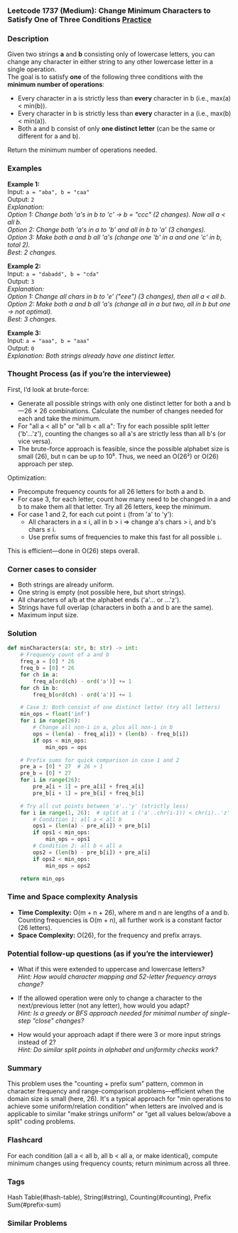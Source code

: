 ### Leetcode 1737 (Medium): Change Minimum Characters to Satisfy One of Three Conditions [Practice](https://leetcode.com/problems/change-minimum-characters-to-satisfy-one-of-three-conditions)

### Description  
Given two strings **a** and **b** consisting only of lowercase letters, you can change any character in either string to any other lowercase letter in a single operation.  
The goal is to satisfy **one** of the following three conditions with the **minimum number of operations**:
- Every character in a is strictly less than **every** character in b (i.e., max(a) < min(b)).
- Every character in b is strictly less than **every** character in a (i.e., max(b) < min(a)).
- Both a and b consist of only **one distinct letter** (can be the same or different for a and b).

Return the minimum number of operations needed.

### Examples  

**Example 1:**  
Input: `a = "aba", b = "caa"`  
Output: `2`  
*Explanation:  
Option 1: Change both 'a's in b to 'c' → b = "ccc" (2 changes). Now all a < all b.  
Option 2: Change both 'a's in a to 'b' and all in b to 'a' (3 changes).  
Option 3: Make both a and b all 'a's (change one 'b' in a and one 'c' in b, total 2).  
Best: 2 changes.*

**Example 2:**  
Input: `a = "dabadd", b = "cda"`  
Output: `3`  
*Explanation:  
Option 1: Change all chars in b to 'e' ("eee") (3 changes), then all a < all b.  
Option 2: Make both a and b all 'a's (change all in a but two, all in b but one → not optimal).  
Best: 3 changes.*

**Example 3:**  
Input: `a = "aaa", b = "aaa"`  
Output: `0`  
*Explanation: Both strings already have one distinct letter.*

### Thought Process (as if you’re the interviewee)  

First, I’d look at brute-force:  
- Generate all possible strings with only one distinct letter for both a and b—26 × 26 combinations. Calculate the number of changes needed for each and take the minimum.  
- For "all a < all b" or "all b < all a": Try for each possible split letter ('b'...'z'), counting the changes so all a's are strictly less than all b's (or vice versa).  
- The brute-force approach is feasible, since the possible alphabet size is small (26), but n can be up to 10⁵. Thus, we need an O(26²) or O(26) approach per step.

Optimization:  
- Precompute frequency counts for all 26 letters for both a and b.  
- For case 3, for each letter, count how many need to be changed in a and b to make them all that letter. Try all 26 letters, keep the minimum.
- For case 1 and 2, for each cut point `i` (from 'a' to 'y'):  
    - All characters in a ≤ i, all in b > i ⇒ change a's chars > i, and b's chars ≤ i.
    - Use prefix sums of frequencies to make this fast for all possible `i`.

This is efficient—done in O(26) steps overall.

### Corner cases to consider  
- Both strings are already uniform.
- One string is empty (not possible here, but short strings).
- All characters of a/b at the alphabet ends ('a'... or ...'z').
- Strings have full overlap (characters in both a and b are the same).
- Maximum input size.

### Solution

```python
def minCharacters(a: str, b: str) -> int:
    # Frequency count of a and b
    freq_a = [0] * 26
    freq_b = [0] * 26
    for ch in a:
        freq_a[ord(ch) - ord('a')] += 1
    for ch in b:
        freq_b[ord(ch) - ord('a')] += 1

    # Case 3: Both consist of one distinct letter (try all letters)
    min_ops = float('inf')
    for i in range(26):
        # Change all non-i in a, plus all non-i in b
        ops = (len(a) - freq_a[i]) + (len(b) - freq_b[i])
        if ops < min_ops:
            min_ops = ops

    # Prefix sums for quick comparison in case 1 and 2
    pre_a = [0] * 27  # 26 + 1
    pre_b = [0] * 27
    for i in range(26):
        pre_a[i + 1] = pre_a[i] + freq_a[i]
        pre_b[i + 1] = pre_b[i] + freq_b[i]

    # Try all cut points between 'a'..'y' (strictly less)
    for i in range(1, 26):  # split at i ('a'..chr(i-1)) < chr(i)..'z'
        # Condition 1: all a < all b
        ops1 = (len(a) - pre_a[i]) + pre_b[i]
        if ops1 < min_ops:
            min_ops = ops1
        # Condition 2: all b < all a
        ops2 = (len(b) - pre_b[i]) + pre_a[i]
        if ops2 < min_ops:
            min_ops = ops2

    return min_ops
```

### Time and Space complexity Analysis  

- **Time Complexity:** O(m + n + 26), where m and n are lengths of a and b. Counting frequencies is O(m + n), all further work is a constant factor (26 letters).
- **Space Complexity:** O(26), for the frequency and prefix arrays.

### Potential follow-up questions (as if you’re the interviewer)  

- What if this were extended to uppercase and lowercase letters?  
  *Hint: How would character mapping and 52-letter frequency arrays change?*

- If the allowed operation were only to change a character to the next/previous letter (not any letter), how would you adapt?  
  *Hint: Is a greedy or BFS approach needed for minimal number of single-step "close" changes?*

- How would your approach adapt if there were 3 or more input strings instead of 2?  
  *Hint: Do similar split points in alphabet and uniformity checks work?*

### Summary
This problem uses the "counting + prefix sum" pattern, common in character frequency and range-comparison problems—efficient when the domain size is small (here, 26). It's a typical approach for "min operations to achieve some uniform/relation condition" when letters are involved and is applicable to similar "make strings uniform" or "get all values below/above a split" coding problems.


### Flashcard
For each condition (all a < all b, all b < all a, or make identical), compute minimum changes using frequency counts; return minimum across all three.

### Tags
Hash Table(#hash-table), String(#string), Counting(#counting), Prefix Sum(#prefix-sum)

### Similar Problems
